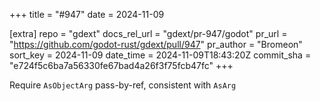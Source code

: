+++
title = "#947"
date = 2024-11-09

[extra]
repo = "gdext"
docs_rel_url = "gdext/pr-947/godot"
pr_url = "https://github.com/godot-rust/gdext/pull/947"
pr_author = "Bromeon"
sort_key = 2024-11-09
date_time = 2024-11-09T18:43:20Z
commit_sha = "e724f5c6ba7a56330fe67bad4a26f3f75fcb47fc"
+++

Require `AsObjectArg` pass-by-ref, consistent with `AsArg`
